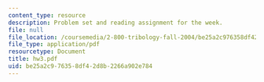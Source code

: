 ```yaml
---
content_type: resource
description: Problem set and reading assignment for the week.
file: null
file_location: /coursemedia/2-800-tribology-fall-2004/be25a2c976358df42d8b2266a902e784_hw3.pdf
file_type: application/pdf
resourcetype: Document
title: hw3.pdf
uid: be25a2c9-7635-8df4-2d8b-2266a902e784
---
```


